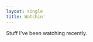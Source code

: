 ```yaml
---
layout: single
title: Watchin'
---
```

<script src="https://code.jquery.com/jquery-3.6.0.min.js"
  integrity="sha256-/xUj+3OJU5yExlq6GSYGSHk7tPXikynS7ogEvDej/m4="
  crossorigin="anonymous"></script>
<script src="../atom_widget.js"></script>
<script>
const FEEDS = [ {
  url: `https://feeds.davecross.co.uk/video`,
  desc: 'Trakt TV'
} ];

$(document).ready(function() {

  make_atom_widget(FEEDS, 'video_here');
});

</script>

Stuff I've been watching recently.

<div id="video_here" />
